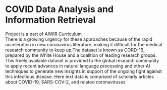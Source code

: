 # COVID Data Analysis and Information Retrieval
Project is a part of AIWIR Curriculum <br>
There is a growing urgency for these approaches because of the rapid acceleration in new coronavirus literature, making it difficult for the medical research community to keep up.The dataset is known as CORD-19, prepared by the White House and a coalition of leading research groups. This freely available dataset is provided to the global research community to apply recent advances in natural language processing and other AI techniques to generate new insights in support of the ongoing fight against this infectious disease.
Here text data is comprised of scholarly articles about COVID-19, SARS-COV-2, and related coronaviruses
